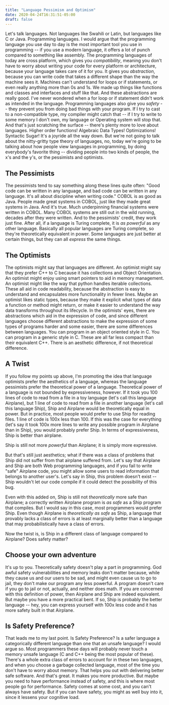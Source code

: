 ```yaml
---
title: "Language Pessimism and Optimism"
date: 2020-04-24T16:31:51-05:00
draft: false
---
```


Let's talk languages. Not languages like Swahili or Latin, but languages like C or Java. Programming languages. I would argue that the programming language you use day to day is the most important tool you use in programming -- if you use a modern language, it offers a lot of punch compared to something like assembly. The programming languages of today are cross platform, which gives you _compatibility_, meaning you don't have to worry about writing your code for every platform or architecture, because your language takes care of it for you. It gives you _abstraction_, because you can write code that takes a different shape than the way the machine sees it. Machines can't understand for loops or if statements, or even really anything more than 0s and 1s. We made up things like functions and classes and interfaces and stuff like that. And these abstractions are really good. I've never wondered when a for loop or if statement didn't work as intended in the language. Programming languages also give you _safety_ -- they prevent you from doing bad things with your program. If I try to cast to a non-compatible type, my compiler might catch that -- if I try to write to some memory I don't own, my language or Operating system will stop that. And that's just scratching the surface -- there's plenty more to love about languages. Higher order functions! Algebraic Data Types! Optimizations! Syntactic Sugar! It's a joyride all the way down. But we're not going to talk about the nitty-gritty type theory of languages, no, today we're going to be talking about how people view languages in programming, by doing everybody's favorite thing -- dividing people into two kinds of people, the x's and the y's, or the pessimists and optimists.

## The Pessimists

The pessimists tend to say something along these lines quite often: "Good code can be written in any language, and bad code can be written in any language. It's all about discipline when writing code." COBOL is as good as Java. People made great systems in COBOL, just like they made great systems in Java. And it's true. Much underpinning financial systems were written in COBOL. Many COBOL systems are still out in the wild running, decades after they were written. And to the pessimists' credit, they work just fine. After all, if a language is Turing complete, it is _as powerful_ as any other language. Basically all popular languages are Turing complete, so they're theoretically equivalent in power. Some languages are just better at certain things, but they can all _express_ the same things.

## The Optimists

The optimists might say that languages are different. An optimist might say that they prefer C++ to C because it has collections and Object Orientation. An optimist might enjoy using smart pointers to aid in memory management. An optimist might like the way that python handles iterable collections. These all aid in code readability, because the abstraction is easy to understand and encapsulates more functionality in fewer lines. Maybe an optimist likes static types, because they make it explicit what types of data a function or method might return, or make it easier to understand the way data transforms throughout its lifecycle. In the optimists' eyes, there are abstractions which aid in the expression of code, and since different languages choose different abstractions to make the expression of some types of programs harder and some easier, there are some differences between languages. You can program in an object oriented style in C. You can program in a generic style in C. These are all far less compact than their equivalent C++. There is an aesthetic difference, if not theoretical difference.

## A Twist

If you follow my points up above, I'm promoting the idea that language optimists prefer the aesthetics of a language, whereas the language pessimists prefer the theoretical power of a language. Theoretical power of a language is not bounded by expressiveness, however. If it took you 100 lines of code to read from a file in a toy language (let's call this language Airplane), but 1 line of code to read from a file in another language (let's call this language Ship), Ship and Airplane would be theoretically equal in power. But in practice, most people would prefer to use Ship for reading files. 1 line of code is 100x less than 100. If this was the case for everything (let's say it took 100x more lines to write any possible program in Airplane than in Ship), you would probably prefer Ship. In terms of expressiveness, Ship is better than airplane.

Ship is still not more _powerful_ than Airplane; it is simply more expressive.

But that's still just aesthetics; what if there was a class of problems that Ship did not suffer from that airplane suffered from. Let's say that Airplane and Ship are both Web programming languages, and if you fail to write "safe" Airplane code, you might allow some users to read information that belongs to another user's. Let's say in Ship, this problem doesn't exist -- Ship wouldn't let our code compile if it could detect the possibility of this bug.

Even with this added on, Ship is still not _theoretically_ more safe than Airplane; a correctly written Airplane program is _as safe_ as a Ship program that compiles. But I would say in this case, most programmers would prefer Ship. Even though Airplane is _theoretically_ _as safe_ as Ship, a language that provably lacks a class of errors is at least marginally better than a language that may probabilistically have a class of errors.

Now the twist is, is Ship in a different class of language compared to Airplane? Does safety matter?

## Choose your own adventure

It's up to you. Theoretically safety doesn't play a part in programming. God awful safety vulnerabilities and memory leaks don't matter because, while they cause us and our users to be sad, and might even cause us to go to jail, they don't make our program any less powerful. A program doesn't care if you go to jail or not, actually, and neither does math. If you are concerned with this definition of power, then Airplane and Ship are indeed equivalent. But maybe you have a more practical bent. If so, Ship is probably the better language -- hey, you can express yourself with 100x less code and it has more safety built in that Airplane.

## Is Safety Preference?

That leads me to my last point. Is Safety Preference? Is a safer language a categorically different language than one that an unsafe language? I would argue so. Most programmers these days will probably never touch a memory unsafe language (C and C++ being the most popular of these). There's a whole extra class of errors to account for in these two languages, and when you choose a garbage collected language, most of the time you don't have to worry about memory. That helps you out with delivering better safe software. And that's great. It makes you more productive. But maybe you need to have performance instead of safety, and this is where most people go for performance. Safety comes at some cost, and you can't always have safety. But if you can have safety, you might as well buy into it, since it lessens your cognitive load.
